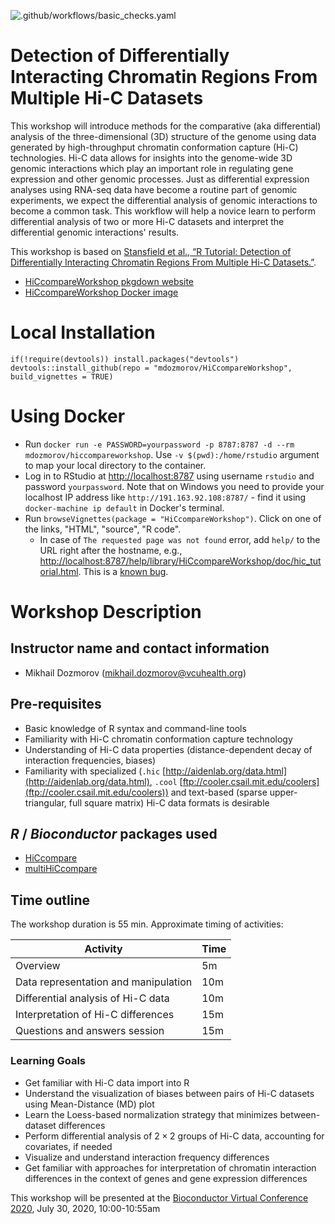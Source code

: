 <!--[![Build Status](https://travis-ci.org/dozmorovlab/HiCcompareWorkshop.svg?branch=master)](https://travis-ci.com/github/dozmorovlab/HiCcompareWorkshop/builds)-->

![.github/workflows/basic_checks.yaml](https://github.com/mdozmorov/HiCcompareWorkshop/workflows/.github/workflows/basic_checks.yaml/badge.svg)

# Detection of Differentially Interacting Chromatin Regions From Multiple Hi-C Datasets

This workshop will introduce methods for the comparative (aka differential) analysis of the three-dimensional (3D) structure of the genome using data generated by high-throughput chromatin conformation capture (Hi-C) technologies. Hi-C data allows for insights into the genome-wide 3D genomic interactions which play an important role in regulating gene expression and other genomic processes. Just as differential expression analyses using RNA-seq data have become a routine part of genomic experiments, we expect the differential analysis of genomic interactions to become a common task. This workflow will help a novice learn to perform differential analysis of two or more Hi-C datasets and interpret the differential genomic interactions' results.  

This workshop is based on [Stansfield et al., “R Tutorial: Detection of Differentially Interacting Chromatin Regions From Multiple Hi-C Datasets.”](https://currentprotocols.onlinelibrary.wiley.com/doi/abs/10.1002/cpbi.76). 

- [HiCcompareWorkshop pkgdown website](https://mdozmorov.github.io/HiCcompareWorkshop/)
- [HiCcompareWorkshop Docker image](https://hub.docker.com/repository/docker/mdozmorov/hiccompareworkshop)

# Local Installation

```
if(!require(devtools)) install.packages("devtools")
devtools::install_github(repo = "mdozmorov/HiCcompareWorkshop", build_vignettes = TRUE)
```

# Using Docker

- Run `docker run -e PASSWORD=yourpassword -p 8787:8787 -d --rm mdozmorov/hiccompareworkshop`. Use `-v $(pwd):/home/rstudio` argument to map your local directory to the container. 
- Log in to RStudio at [http://localhost:8787](http://localhost:8787) using username `rstudio` and password `yourpassword`. Note that on Windows you need to provide your localhost IP address like `http://191.163.92.108:8787/` - find it using `docker-machine ip default` in Docker's terminal.
- Run `browseVignettes(package = "HiCcompareWorkshop")`. Click on one of the links, "HTML", "source", "R code".
    - In case of `The requested page was not found` error, add `help/` to the URL right after the hostname, e.g., [http://localhost:8787/help/library/HiCcompareWorkshop/doc/hic_tutorial.html](http://localhost:8787/help/library/HiCcompareWorkshop/doc/hic_tutorial.html). This is a [known bug](https://github.com/rocker-org/rocker-versioned/issues/178).

# Workshop Description

## Instructor name and contact information

- Mikhail Dozmorov (mikhail.dozmorov@vcuhealth.org)

## Pre-requisites

* Basic knowledge of R syntax and command-line tools
* Familiarity with Hi-C chromatin conformation capture technology
* Understanding of Hi-C data properties (distance-dependent decay of interaction frequencies, biases)
* Familiarity with specialized (`.hic` [http://aidenlab.org/data.html](http://aidenlab.org/data.html), `.cool` [ftp://cooler.csail.mit.edu/coolers](ftp://cooler.csail.mit.edu/coolers)) and text-based (sparse upper-triangular, full square matrix) Hi-C data formats is desirable

## _R_ / _Bioconductor_ packages used

* [HiCcompare](https://www.bioconductor.org/packages/HiCcompare)
* [multiHiCcompare](https://bioconductor.org/packages/multiHiCcompare)

## Time outline

The workshop duration is 55 min. Approximate timing of activities:

| Activity                                              | Time |
|-------------------------------------------------------|------|
| Overview                                              | 5m   |
| Data representation and manipulation                  | 10m  |
| Differential analysis of Hi-C data                    | 10m  |
| Interpretation of Hi-C differences                    | 15m  |
| Questions and answers session                         | 15m  |

### Learning Goals

* Get familiar with Hi-C data import into R
* Understand the visualization of biases between pairs of Hi-C datasets using Mean-Distance (MD) plot
* Learn the Loess-based normalization strategy that minimizes between-dataset differences
* Perform differential analysis of $2 \times 2$ groups of Hi-C data, accounting for covariates, if needed
* Visualize and understand interaction frequency differences
* Get familiar with approaches for interpretation of chromatin interaction differences in the context of genes and gene expression differences

This workshop will be presented at the [Bioconductor Virtual Conference 2020](https://bioc2020.bioconductor.org/), July 30, 2020, 10:00-10:55am
